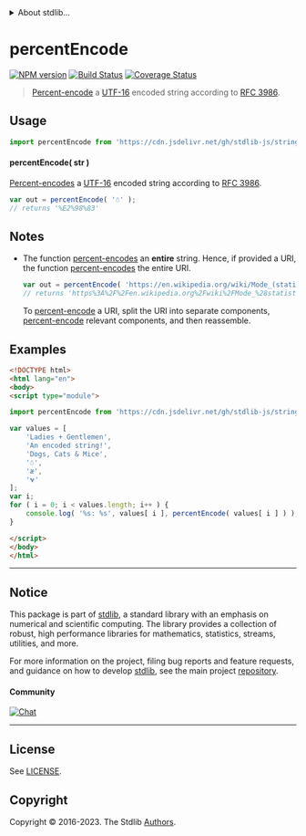 <!--

@license Apache-2.0

Copyright (c) 2022 The Stdlib Authors.

Licensed under the Apache License, Version 2.0 (the "License");
you may not use this file except in compliance with the License.
You may obtain a copy of the License at

   http://www.apache.org/licenses/LICENSE-2.0

Unless required by applicable law or agreed to in writing, software
distributed under the License is distributed on an "AS IS" BASIS,
WITHOUT WARRANTIES OR CONDITIONS OF ANY KIND, either express or implied.
See the License for the specific language governing permissions and
limitations under the License.

-->


<details>
  <summary>
    About stdlib...
  </summary>
  <p>We believe in a future in which the web is a preferred environment for numerical computation. To help realize this future, we've built stdlib. stdlib is a standard library, with an emphasis on numerical and scientific computation, written in JavaScript (and C) for execution in browsers and in Node.js.</p>
  <p>The library is fully decomposable, being architected in such a way that you can swap out and mix and match APIs and functionality to cater to your exact preferences and use cases.</p>
  <p>When you use stdlib, you can be absolutely certain that you are using the most thorough, rigorous, well-written, studied, documented, tested, measured, and high-quality code out there.</p>
  <p>To join us in bringing numerical computing to the web, get started by checking us out on <a href="https://github.com/stdlib-js/stdlib">GitHub</a>, and please consider <a href="https://opencollective.com/stdlib">financially supporting stdlib</a>. We greatly appreciate your continued support!</p>
</details>

# percentEncode

[![NPM version][npm-image]][npm-url] [![Build Status][test-image]][test-url] [![Coverage Status][coverage-image]][coverage-url] <!-- [![dependencies][dependencies-image]][dependencies-url] -->

> [Percent-encode][percent-encoding] a [UTF-16][utf-16] encoded string according to [RFC 3986][rfc-3986-percent-encoding].

<!-- Section to include introductory text. Make sure to keep an empty line after the intro `section` element and another before the `/section` close. -->

<section class="intro">

</section>

<!-- /.intro -->

<!-- Package usage documentation. -->



<section class="usage">

## Usage

```javascript
import percentEncode from 'https://cdn.jsdelivr.net/gh/stdlib-js/string-base-percent-encode@esm/index.mjs';
```

#### percentEncode( str )

[Percent-encodes][percent-encoding] a [UTF-16][utf-16] encoded string according to [RFC 3986][rfc-3986-percent-encoding].

```javascript
var out = percentEncode( '☃' );
// returns '%E2%98%83'
```

</section>

<!-- /.usage -->

<!-- Package usage notes. Make sure to keep an empty line after the `section` element and another before the `/section` close. -->

<section class="notes">

## Notes

-   The function [percent-encodes][percent-encoding] an **entire** string. Hence, if provided a URI, the function [percent-encodes][percent-encoding] the entire URI.

    ```javascript
    var out = percentEncode( 'https://en.wikipedia.org/wiki/Mode_(statistics)' );
    // returns 'https%3A%2F%2Fen.wikipedia.org%2Fwiki%2FMode_%28statistics%29'
    ```

    To [percent-encode][percent-encoding] a URI, split the URI into separate components, [percent-encode][percent-encoding] relevant components, and then reassemble. 

</section>

<!-- /.notes -->

<!-- Package usage examples. -->

<section class="examples">

## Examples

<!-- eslint no-undef: "error" -->

```html
<!DOCTYPE html>
<html lang="en">
<body>
<script type="module">

import percentEncode from 'https://cdn.jsdelivr.net/gh/stdlib-js/string-base-percent-encode@esm/index.mjs';

var values = [
    'Ladies + Gentlemen',
    'An encoded string!',
    'Dogs, Cats & Mice',
    '☃',
    'æ',
    '𐐷'
];
var i;
for ( i = 0; i < values.length; i++ ) {
    console.log( '%s: %s', values[ i ], percentEncode( values[ i ] ) );
}

</script>
</body>
</html>
```

</section>

<!-- /.examples -->

<!-- Section to include cited references. If references are included, add a horizontal rule *before* the section. Make sure to keep an empty line after the `section` element and another before the `/section` close. -->

<section class="references">

</section>

<!-- /.references -->

<!-- Section for related `stdlib` packages. Do not manually edit this section, as it is automatically populated. -->

<section class="related">

</section>

<!-- /.related -->

<!-- Section for all links. Make sure to keep an empty line after the `section` element and another before the `/section` close. -->


<section class="main-repo" >

* * *

## Notice

This package is part of [stdlib][stdlib], a standard library with an emphasis on numerical and scientific computing. The library provides a collection of robust, high performance libraries for mathematics, statistics, streams, utilities, and more.

For more information on the project, filing bug reports and feature requests, and guidance on how to develop [stdlib][stdlib], see the main project [repository][stdlib].

#### Community

[![Chat][chat-image]][chat-url]

---

## License

See [LICENSE][stdlib-license].


## Copyright

Copyright &copy; 2016-2023. The Stdlib [Authors][stdlib-authors].

</section>

<!-- /.stdlib -->

<!-- Section for all links. Make sure to keep an empty line after the `section` element and another before the `/section` close. -->

<section class="links">

[npm-image]: http://img.shields.io/npm/v/@stdlib/string-base-percent-encode.svg
[npm-url]: https://npmjs.org/package/@stdlib/string-base-percent-encode

[test-image]: https://github.com/stdlib-js/string-base-percent-encode/actions/workflows/test.yml/badge.svg?branch=main
[test-url]: https://github.com/stdlib-js/string-base-percent-encode/actions/workflows/test.yml?query=branch:main

[coverage-image]: https://img.shields.io/codecov/c/github/stdlib-js/string-base-percent-encode/main.svg
[coverage-url]: https://codecov.io/github/stdlib-js/string-base-percent-encode?branch=main

<!--

[dependencies-image]: https://img.shields.io/david/stdlib-js/string-base-percent-encode.svg
[dependencies-url]: https://david-dm.org/stdlib-js/string-base-percent-encode/main

-->

[chat-image]: https://img.shields.io/gitter/room/stdlib-js/stdlib.svg
[chat-url]: https://app.gitter.im/#/room/#stdlib-js_stdlib:gitter.im

[stdlib]: https://github.com/stdlib-js/stdlib

[stdlib-authors]: https://github.com/stdlib-js/stdlib/graphs/contributors

[umd]: https://github.com/umdjs/umd
[es-module]: https://developer.mozilla.org/en-US/docs/Web/JavaScript/Guide/Modules

[deno-url]: https://github.com/stdlib-js/string-base-percent-encode/tree/deno
[umd-url]: https://github.com/stdlib-js/string-base-percent-encode/tree/umd
[esm-url]: https://github.com/stdlib-js/string-base-percent-encode/tree/esm
[branches-url]: https://github.com/stdlib-js/string-base-percent-encode/blob/main/branches.md

[stdlib-license]: https://raw.githubusercontent.com/stdlib-js/string-base-percent-encode/main/LICENSE

[percent-encoding]: https://en.wikipedia.org/wiki/Percent-encoding

[rfc-3986-percent-encoding]: https://tools.ietf.org/html/rfc3986#section-2.1

[utf-16]: https://en.wikipedia.org/wiki/UTF-16

</section>

<!-- /.links -->
